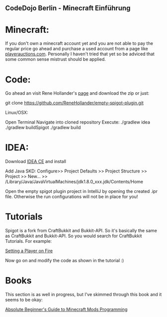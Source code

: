 ## CodeDojo Berlin - Minecraft Einführung


# Minecraft:
If you don't own a minecraft account yet and you are not able to pay the regular price go ahead and purchase a used account
from a page like [playerauctions.com](https://www.playerauctions.com/minecraft-account/). Personally I haven't tried that
yet so be adviced that some common sense mistrust should be applied. 

# Code: 

Go ahead an visit Rene Hollander's [page](https://github.com/ReneHollander/empty-spigot-plugin.git)
and download the zip or just:

git clone https://github.com/ReneHollander/empty-spigot-plugin.git

Linux/OSX: 

Open Terminal
Navigate into cloned repository
Execute:
./gradlew idea
./gradlew buildSpigot
./gradlew build

# IDEA:
Download [IDEA CE](https://www.jetbrains.com/idea/download/) and install

Add Java SKD:
Configure>> Project Defaults >> Project Structure >> Project >> New... >> /Library/Java/JavaVirtualMachines/jdk1.8.0_xxx.jdk/Contents/Home


Open the empty spigot plugin project in IntelliJ by opening the created .ipr file. Otherwise the run configurations will not be in place for you!



# Tutorials
Spigot is a fork from CraftBukkit and Bukkit-API. So it's basically the same as CraftBukkit and Bukkit-API. So you would search for CraftBukkit Tutorials. For example: 

[Setting a Player on Fire](https://bukkit.gamepedia.com/Plugin_Tutorial#Setting_a_Player_on_Fire)

Now go on and modify the code as shown in the tutorial :) 

# Books

This section is as well in progress, but I've skimmed through this book and it seems to be okay:

[Absolute Beginner's Guide to Minecraft Mods Programming](https://books.google.de/books?id=Aa0wBQAAQBAJ&printsec=frontcover&dq=minecraft+mods+programming&hl=de&sa=X&ved=0ahUKEwiOhIPj7MjXAhWOzaQKHaNvCmAQ6AEIJzAA#v=onepage&q=minecraft%20mods%20programming&f=false)



